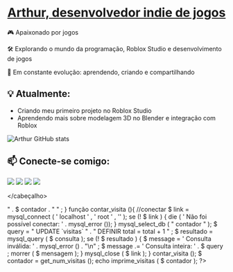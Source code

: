  <h1 align="center">
  <a href="#">
    <span class="typed">Arthur, desenvolvedor indie de jogos</span>
  </a>
</h1>


🎮 Apaixonado por jogos 

🛠️ Explorando o mundo da programação, Roblox Studio e desenvolvimento de jogos  

🚀 Em constante evolução: aprendendo, criando e compartilhando


## 💡 Atualmente:
- Criando meu primeiro projeto no Roblox Studio 
- Aprendendo mais sobre modelagem 3D no Blender e integração com Roblox

 ![Arthur GitHub stats](https://github-readme-stats.vercel.app/api?username=ArthurBatista279&theme=dark&show_icons=true)

## 📫 Conecte-se comigo:
 
<div>
<a href = "mailto:contato@barthur.oliveira07@gmail.com"><img loading="lazy" src="https://img.shields.io/badge/Gmail-D14836?style=for-the-badge&logo=gmail&logoColor=white" target="_blank"></a>
<a href="https://www.youtube.com/@Arthurbr-YT" target="_blank"><img loading="lazy" src="https://img.shields.io/badge/YouTube-FF0000?style=for-the-badge&logo=youtube&logoColor=white" target="_blank"></a>
<a href="https://www.twitch.tv/arthurbryt_oficial" target="_blank"><img loading="lazy" src="https://img.shields.io/badge/Twitch-9146FF?style=for-the-badge&logo=twitch&logoColor=white" target="_blank"></a>
<a href="https://www.linkedin.com/in/arthur-batista-oliveira-bb8018358/" target="_blank"><img loading="lazy" src="https://img.shields.io/badge/-LinkedIn-%230077B5?style=for-the-badge&logo=linkedin&logoColor=white" target="_blank"></a>   
</div>

<!DOCTYPE html>
<html>
<cabeça>
	<meta conjunto de caracteres=utf-8 />
	<title>Contador de Visitas</title>

</cabeçalho>
<corpo>

<?php

	função  get_num_visitas (){
		//conectar
		$ link = mysql_connect ( ' localhost ' , ' root ' , '' );
		se (! $ link ) {
			die ( ' Não foi possível conectar: ​​' . mysql_error ());
		}
		
		mysql_select_db ( " contador " );
		$ query = " SELECIONE total " .
				 " DE `visitas` " .
				 " ORDEM POR total ASC LIMITE 1 " ;
		$ resultado = mysql_query ( $ consulta );
		se (! $ resultado ) {
			$ message   = ' Consulta inválida: ' . mysql_error () . "\n" ;
			$ message .= ' Consulta inteira: ' . $ query ;
			morrer ( $ mensagem );
		}
		se ( mysql_num_rows ( $ resultado ) == 0 ) {
			eco  " Nenhuma linha encontrada, nada para imprimir, então estou saindo " ;
			saída ;
		}
		$ linha = mysql_fetch_array ( $ resultado );
		mysql_close ( $ link );
		retornar  $ linha [ " total " ];
		//fazer consulta
		//retornar total
	}

	function  imprime_visitas ( $ contador ){
		retorne  " <h1> " . $ contador . " </h1> " ;
	}
	
	função  contar_visita (){
		//conectar
		$ link = mysql_connect ( ' localhost ' , ' root ' , '' );
		se (! $ link ) {
			die ( ' Não foi possível conectar: ​​' . mysql_error ());
		}
		
		mysql_select_db ( " contador " );
		$ query = " UPDATE `visitas` " .
				 " DEFINIR total = total + 1 " ;
		$ resultado = mysql_query ( $ consulta );
		se (! $ resultado ) {
			$ message   = ' Consulta inválida: ' . mysql_error () . "\n" ;
			$ message .= ' Consulta inteira: ' . $ query ;
			morrer ( $ mensagem );
		}
		mysql_close ( $ link );
	}

	contar_visita ();
	$ contador = get_num_visitas ();
	echo  imprime_visitas ( $ contador );

?>

 
</corpo>
</html>
